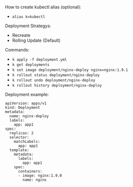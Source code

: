 How to create kubectl alias (optional):
- `alias k=kubectl`

Deployment Strategys:
- Recreate
- Rolling Update (Default)

Commands:
- `k apply -f deployment.yml`
- `k get deployments`
- `k set image deployment/nginx-deploy nginx=nginx:1.9.1`
- `k rollout status deployment/nginx-deploy`
- `k rollout undo deployment/nginx-deploy`
- `k rollout history deployment/nginx-deploy`

Deployment example:
  ```
  apiVersion: apps/v1
  kind: Deployment
  metadata:
    name: nginx-deploy
    labels:
      app: app1
  spec:
    replicas: 2
    selector:
      matchLabels:
        app: app1
    template:
      metadata:
        labels:
          app: app1
      spec:    
        containers:
        - image: nginx:1.9.0
          name: nginx
  ```
